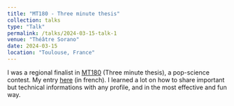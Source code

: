 ```yaml
---
title: "MT180 - Three minute thesis"
collection: talks
type: "Talk"
permalink: /talks/2024-03-15-talk-1
venue: "Théâtre Sorano"
date: 2024-03-15
location: "Toulouse, France"
---
```


I was a regional finalist in [MT180](https://mt180.fr/) (Three minute thesis), a pop-science contest. My entry [here](https://youtu.be/z-KOKi9G7ZA?feature=shared) (in french). I learned a lot on how to share important but technical informations with any profile, and in the most effective and fun way.

